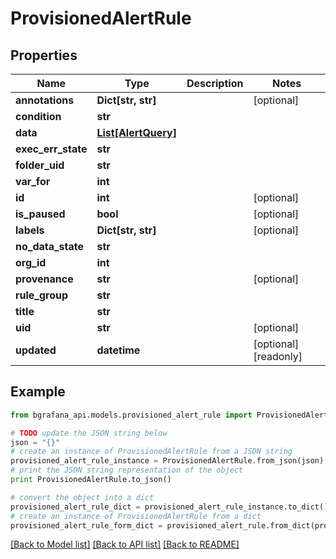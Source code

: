 # ProvisionedAlertRule


## Properties
Name | Type | Description | Notes
------------ | ------------- | ------------- | -------------
**annotations** | **Dict[str, str]** |  | [optional] 
**condition** | **str** |  | 
**data** | [**List[AlertQuery]**](AlertQuery.md) |  | 
**exec_err_state** | **str** |  | 
**folder_uid** | **str** |  | 
**var_for** | **int** |  | 
**id** | **int** |  | [optional] 
**is_paused** | **bool** |  | [optional] 
**labels** | **Dict[str, str]** |  | [optional] 
**no_data_state** | **str** |  | 
**org_id** | **int** |  | 
**provenance** | **str** |  | [optional] 
**rule_group** | **str** |  | 
**title** | **str** |  | 
**uid** | **str** |  | [optional] 
**updated** | **datetime** |  | [optional] [readonly] 

## Example

```python
from bgrafana_api.models.provisioned_alert_rule import ProvisionedAlertRule

# TODO update the JSON string below
json = "{}"
# create an instance of ProvisionedAlertRule from a JSON string
provisioned_alert_rule_instance = ProvisionedAlertRule.from_json(json)
# print the JSON string representation of the object
print ProvisionedAlertRule.to_json()

# convert the object into a dict
provisioned_alert_rule_dict = provisioned_alert_rule_instance.to_dict()
# create an instance of ProvisionedAlertRule from a dict
provisioned_alert_rule_form_dict = provisioned_alert_rule.from_dict(provisioned_alert_rule_dict)
```
[[Back to Model list]](../README.md#documentation-for-models) [[Back to API list]](../README.md#documentation-for-api-endpoints) [[Back to README]](../README.md)


